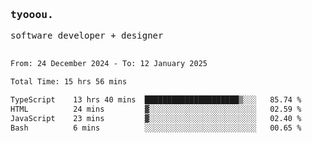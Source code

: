 <samp>
   <h3>tyooou.</h3>
   software developer + designer
   <br/><br/>
  <!--START_SECTION:waka-->

```txt
From: 24 December 2024 - To: 12 January 2025

Total Time: 15 hrs 56 mins

TypeScript    13 hrs 40 mins  █████████████████████▒░░░   85.74 %
HTML          24 mins         ▓░░░░░░░░░░░░░░░░░░░░░░░░   02.59 %
JavaScript    23 mins         ▓░░░░░░░░░░░░░░░░░░░░░░░░   02.40 %
Bash          6 mins          ░░░░░░░░░░░░░░░░░░░░░░░░░   00.65 %
```

<!--END_SECTION:waka-->
</samp>
